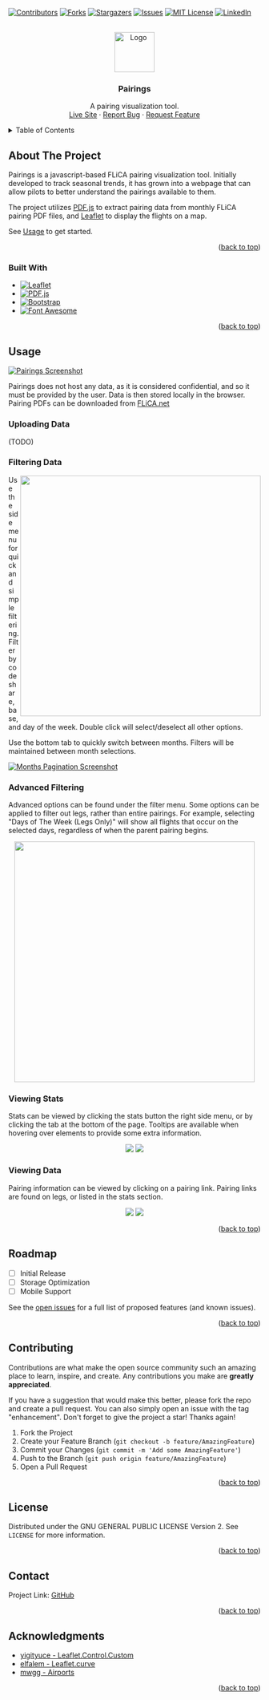 <!-- Improved compatibility of back to top link: See: https://github.com/othneildrew/Best-README-Template/pull/73 -->
<a name="readme-top"></a>
<!--
*** Thanks for checking out the Best-README-Template. If you have a suggestion
*** that would make this better, please fork the repo and create a pull request
*** or simply open an issue with the tag "enhancement".
*** Don't forget to give the project a star!
*** Thanks again! Now go create something AMAZING! :D
-->



<!-- PROJECT SHIELDS -->
<!--
*** I'm using markdown "reference style" links for readability.
*** Reference links are enclosed in brackets [ ] instead of parentheses ( ).
*** See the bottom of this document for the declaration of the reference variables
*** for contributors-url, forks-url, etc. This is an optional, concise syntax you may use.
*** https://www.markdownguide.org/basic-syntax/#reference-style-links
-->
[![Contributors][contributors-shield]][contributors-url]
[![Forks][forks-shield]][forks-url]
[![Stargazers][stars-shield]][stars-url]
[![Issues][issues-shield]][issues-url]
[![MIT License][license-shield]][license-url]
[![LinkedIn][linkedin-shield]][linkedin-url]



<!-- PROJECT LOGO -->
<br />
<div align="center">
  <a href="https://github.com/DaveBC/pairings">
    <img src="assets/images/logo.png" alt="Logo" width="80" height="80">
  </a>

<h3 align="center">Pairings</h3>

  <p align="center">
    A pairing visualization tool.
    <br />
    <a href="https://davebc.github.io/pairings/">Live Site</a>
    ·
    <a href="https://github.com/DaveBC/pairings/issues">Report Bug</a>
    ·
    <a href="https://github.com/DaveBC/pairings/issues">Request Feature</a>
  </p>
</div>



<!-- TABLE OF CONTENTS -->
<details>
  <summary>Table of Contents</summary>
  <ol>
    <li>
      <a href="#about-the-project">About The Project</a>
      <ul>
        <li><a href="#built-with">Built With</a></li>
      </ul>
    </li>
    <li><a href="#usage">Usage</a></li>
    <li><a href="#roadmap">Roadmap</a></li>
    <li><a href="#contributing">Contributing</a></li>
    <li><a href="#license">License</a></li>
    <li><a href="#contact">Contact</a></li>
    <li><a href="#acknowledgments">Acknowledgments</a></li>
  </ol>
</details>



<!-- ABOUT THE PROJECT -->
## About The Project

<!-- [![Product Name Screen Shot][product-screenshot]](https://example.com) -->

Pairings is a javascript-based FLiCA pairing visualization tool. Initially developed to track seasonal trends, it has grown into a webpage that can allow pilots to better understand the pairings available to them.

The project utilizes [PDF.js][PDF.js-url] to extract pairing data from monthly FLiCA pairing PDF files, and [Leaflet][Leaflet-url] to display the flights on a map.

See <a href="#usage">Usage</a> to get started.

<p align="right">(<a href="#readme-top">back to top</a>)</p>



### Built With

* [![Leaflet][Leaflet]][Leaflet-url]
* [![PDF.js][PDF.js]][PDF.js-url]
* [![Bootstrap][Bootstrap.com]][Bootstrap-url]
* [![Font Awesome][Font Awesome]][Font Awesome-url]

<p align="right">(<a href="#readme-top">back to top</a>)</p>

<!-- USAGE EXAMPLES -->
## Usage

[![Pairings Screenshot][product-screenshot]](https://davebc.github.io/pairings)

Pairings does not host any data, as it is considered confidential, and so it must be provided by the user. Data is then stored locally in the browser.
Pairing PDFs can be downloaded from [FLiCA.net](https://flica.net)

### Uploading Data
(TODO)

### Filtering Data

<img align="right" height="480px" src="/assets/images/screenshots/filter_expand.png">

Use the side menu for quick and simple filtering. Filter by codeshare, base, and day of the week.
Double click will select/deselect all other options.

Use the bottom tab to quickly switch between months. Filters will be maintained between month selections.

[![Months Pagination Screenshot][months-screenshot]](https://davebc.github.io/pairings)

### Advanced Filtering
Advanced options can be found under the filter menu. Some options can be applied to filter out legs, rather than entire pairings. For example, selecting "Days of The Week (Legs Only)" will show all flights that occur on the selected days, regardless of when the parent pairing begins.

<p align="center">
  <img height="480px" src="/assets/images/screenshots/filter_menu.jpg">
</p>

### Viewing Stats

Stats can be viewed by clicking the stats button the right side menu, or by clicking the tab at the bottom of the page. Tooltips are available when hovering over elements to provide some extra information.

<p align="center">
  <img src="/assets/images/screenshots/stats.jpg">
  <img src="/assets/images/screenshots/distributions.jpg">
</p>

### Viewing Data

Pairing information can be viewed by clicking on a pairing link. Pairing links are found on legs, or listed in the stats section.

<p align="center">
  <img src="/assets/images/screenshots/legs.jpg">
  <img src="/assets/images/screenshots/pairing.jpg">
</p>

<p align="right">(<a href="#readme-top">back to top</a>)</p>



<!-- ROADMAP -->
## Roadmap

- [ ] Initial Release
- [ ] Storage Optimization
- [ ] Mobile Support

See the [open issues](https://github.com/DaveBC/pairings/issues) for a full list of proposed features (and known issues).

<p align="right">(<a href="#readme-top">back to top</a>)</p>



<!-- CONTRIBUTING -->
## Contributing

Contributions are what make the open source community such an amazing place to learn, inspire, and create. Any contributions you make are **greatly appreciated**.

If you have a suggestion that would make this better, please fork the repo and create a pull request. You can also simply open an issue with the tag "enhancement".
Don't forget to give the project a star! Thanks again!

1. Fork the Project
2. Create your Feature Branch (`git checkout -b feature/AmazingFeature`)
3. Commit your Changes (`git commit -m 'Add some AmazingFeature'`)
4. Push to the Branch (`git push origin feature/AmazingFeature`)
5. Open a Pull Request

<p align="right">(<a href="#readme-top">back to top</a>)</p>



<!-- LICENSE -->
## License

Distributed under the GNU GENERAL PUBLIC LICENSE Version 2. See `LICENSE` for more information.

<p align="right">(<a href="#readme-top">back to top</a>)</p>



<!-- CONTACT -->
## Contact

Project Link: [GitHub](https://github.com/DaveBC/pairings/)

<p align="right">(<a href="#readme-top">back to top</a>)</p>



<!-- ACKNOWLEDGMENTS -->
## Acknowledgments

* [yigityuce - Leaflet.Control.Custom](https://github.com/yigityuce/Leaflet.Control.Custom)
* [elfalem - Leaflet.curve](https://github.com/elfalem/Leaflet.curve)
* [mwgg - Airports](https://github.com/mwgg/Airports)

<p align="right">(<a href="#readme-top">back to top</a>)</p>



<!-- MARKDOWN LINKS & IMAGES -->
<!-- https://www.markdownguide.org/basic-syntax/#reference-style-links -->
[contributors-shield]: https://img.shields.io/github/contributors/DaveBC/pairings.svg?style=for-the-badge
[contributors-url]: https://github.com/DaveBC/pairings/graphs/contributors
[forks-shield]: https://img.shields.io/github/forks/DaveBC/pairings.svg?style=for-the-badge
[forks-url]: https://github.com/DaveBC/pairings/network/members
[stars-shield]: https://img.shields.io/github/stars/DaveBC/pairings.svg?style=for-the-badge
[stars-url]: https://github.com/DaveBC/pairings/stargazers
[issues-shield]: https://img.shields.io/github/issues/DaveBC/pairings.svg?style=for-the-badge
[issues-url]: https://github.com/DaveBC/pairings/issues
[license-shield]: https://img.shields.io/github/license/DaveBC/pairings.svg?style=for-the-badge
[license-url]: https://github.com/DaveBC/pairings/blob/master/LICENSE.txt
[linkedin-shield]: https://img.shields.io/badge/-LinkedIn-black.svg?style=for-the-badge&logo=linkedin&colorB=555
[linkedin-url]: https://linkedin.com/in/davidbanwellclode
[product-screenshot]: assets/images/screenshots/fullscreen.jpg
[months-screenshot]: assets/images/screenshots/months.jpg
[stats-screenshot]: assets/images/screenshots/stats.jpg
[distribution-screenshot]: assets/images/screenshots/distributions.jpg
[leg-screenshot]: assets/images/screenshots/legs.jpg
[data-screenshot]: assets/images/screenshots/pairing.jpg
[filter-menu-screenshot]: assets/images/screenshots/filter_menu.jpg
[filter-bar-screenshot]: assets/images/screenshots/filter_expand.png
[Leaflet]: https://img.shields.io/static/v1?style=for-the-badge&message=Leaflet&color=199900&logo=Leaflet&logoColor=FFFFFF&label=
[Leaflet-url]: https://leafletjs.com/
[Bootstrap.com]: https://img.shields.io/badge/Bootstrap-563D7C?style=for-the-badge&logo=bootstrap&logoColor=white
[Bootstrap-url]: https://getbootstrap.com/
[PDF.js-url]: https://mozilla.github.io/pdf.js/
[PDF.js]: https://img.shields.io/static/v1?style=for-the-badge&message=PDF.js&color=orange&logo=Mozilla&logoColor=FFFFFF&label=
[Font Awesome]: https://img.shields.io/static/v1?style=for-the-badge&message=Font+Awesome&color=528DD7&logo=Font+Awesome&logoColor=FFFFFF&label=
[Font Awesome-url]: https://fontawesome.com/
[JQuery.com]: https://img.shields.io/badge/jQuery-0769AD?style=for-the-badge&logo=jquery&logoColor=white
[JQuery-url]: https://jquery.com 
